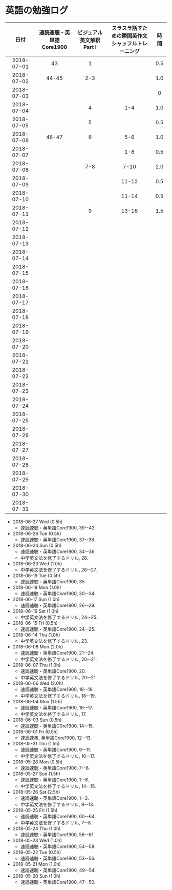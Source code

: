 # 英語の勉強ログ

|日付|速読速聴・英単語<br>Core1900|ビジュアル英文解釈<br>Part I|スラスラ話すための瞬間英作文<br>シャッフルトレーニング|時間|
|:--:|:--:|:--:|:--:|:--:|
|2018-07-01|43|1||0.5|
|2018-07-02|44-45|2-3||1.0|
|2018-07-03||||0|
|2018-07-04||4|1-4|1.0|
|2018-07-05||5||0.5|
|2018-07-06|46-47|6|5-6|1.0|
|2018-07-07|||1-8|0.5|
|2018-07-08||7-8|7-10|2.0|
|2018-07-09|||11-12|0.5|
|2018-07-10|||11-14|0.5|
|2018-07-11||9|13-16|1.5|
|2018-07-12|||||
|2018-07-13|||||
|2018-07-14|||||
|2018-07-15|||||
|2018-07-16|||||
|2018-07-17|||||
|2018-07-18|||||
|2018-07-19|||||
|2018-07-20|||||
|2018-07-21|||||
|2018-07-22|||||
|2018-07-23|||||
|2018-07-24|||||
|2018-07-25|||||
|2018-07-26|||||
|2018-07-27|||||
|2018-07-28|||||
|2018-07-29|||||
|2018-07-30|||||
|2018-07-31|||||

* 2018-06-27 Wed (0.5h)
	* 速読速聴・英単語Core1900, 39--42.
* 2018-06-26 Tue (0.5h)
	* 速読速聴・英単語Core1900, 37--38.
* 2018-06-24 Sun (0.5h)
	* 速読速聴・英単語Core1900, 34--36.
	* 中学英文法を修了するドリル, 28.
* 2018-06-20 Wed (1.0h)
	* 中学英文法を修了するドリル, 26--27.
* 2018-06-19 Tue (0.5h)
	* 速読速聴・英単語Core1900, 35.
* 2018-06-18 Mon (1.0h)
	* 速読速聴・英単語Core1900, 30--34.
* 2018-06-17 Sun (1.0h)
	* 速読速聴・英単語Core1900, 26--29.
* 2018-06-16 Sat (1.0h)
	* 中学英文法を修了するドリル, 24--25.
* 2018-06-15 Fri (0.5h)
	* 速読速聴・英単語Core1900, 24--25.
* 2018-06-14 Thu (1.0h)
	* 中学英文法を修了するドリル, 23.
* 2018-06-08 Mon (2.0h)
	* 速読速聴・英単語Core1900, 21--24.
	* 中学英文法を修了するドリル, 20--21.
* 2018-06-07 Thu (1.0h)
	* 速読速聴・英単語Core1900, 20.
	* 中学英文法を修了するドリル, 20--21.
* 2018-06-06 Wed (2.0h)
	* 速読速聴・英単語Core1900, 18--19.
	* 中学英文法を修了するドリル, 18--19.
* 2018-06-04 Mon (1.5h)
	* 速読速聴・英単語Core1900, 16--17.
	* 中学英文法を終了するドリル, 17.
* 2018-06-03 Sun (0.5h)
	* 速読速聴・英単語C0re1900, 14--15.
* 2018-06-01 Fri (0.5h)
	* 速読速集, 英単語Core1900, 12--13.
* 2018-05-31 Thu (1.5h)
	* 速読速聴・英単語Core1900, 9--11.
	* 中学英文法を修了するドリル, 16--17.
* 2018-05-28 Mon (0.5h)
	* 速読速聴・英単語Core1900, 7--8.
* 2018-05-27 Sun (1.5h)
	* 速読速聴・英単語Core1900, 1--6.
	* 中学英文法を終了するドリル, 14--15.
* 2018-05-26 Sat (2.5h)
	* 速読速聴・英単語Core1900, 1--2.
	* 中学英文法を修了するドリル, 9--13.
* 2018-05-25 Fri (1.5h)
	* 速読速聴・英単語Core1900, 60--64.
	* 中学英文法を修了するドリル, 7--8.
* 2018-05-24 Thu (1.0h)
	* 速読速聴・英単語Core1900, 56--61.
* 2018-05-23 Wed (1.0h)
	* 速読速聴・英単語Core1900, 54--58.
* 2018-05-22 Tue (0.5h)
	* 速読速聴・英単語Core1900, 53--56.
* 2018-05-21 Mon (1.0h)
	* 速読速聴・英単語Core1900, 49--54.
* 2018-05-20 Sun (1.0h)
	* 速読速聴・英単語Core1900, 47--50.
